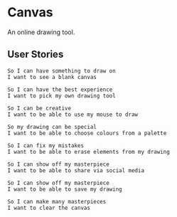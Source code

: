 # Canvas

An online drawing tool.

## User Stories

``` As a User
So I can have something to draw on
I want to see a blank canvas
```
``` As a User
So I can have the best experience
I want to pick my own drawing tool
```
``` As a User
So I can be creative
I want to be able to use my mouse to draw
```
``` As a User
So my drawing can be special
I want to be able to choose colours from a palette
```
``` As a User
So I can fix my mistakes
I want to be able to erase elements from my drawing
```
``` As a User
So I can show off my masterpiece
I want to be able to share via social media
```
``` As a User
So I can show off my masterpiece
I want to be able to save my drawing
```
``` As a User
So I can make many masterpieces
I want to clear the canvas
```
